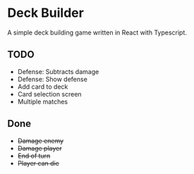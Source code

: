 # Deck Builder

A simple deck building game written in React with Typescript.

## TODO

* Defense: Subtracts damage
* Defense: Show defense
* Add card to deck
* Card selection screen
* Multiple matches

## Done
* ~~Damage enemy~~
* ~~Damage player~~
* ~~End of turn~~
* ~~Player can die~~
